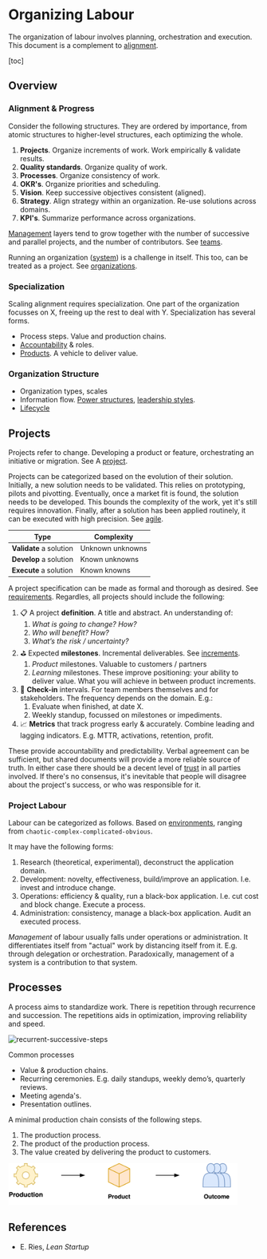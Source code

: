 # Organizing Labour

The organization of labour involves planning, orchestration and execution. This document is a complement to [alignment](../alignment/alignment.md).

[toc]

## Overview

### Alignment & Progress

Consider the following structures. They are ordered by importance, from atomic structures to higher-level structures, each optimizing the whole.

1. **Projects**. Organize increments of work. Work empirically & validate results.
2. **Quality standards**. Organize quality of work.
3. **Processes**. Organize consistency of work.
4. **OKR's**. Organize priorities and scheduling.
5. **Vision**. Keep successive objectives consistent (aligned).
6. **Strategy**. Align strategy within an organization. Re-use solutions across domains.
7. **KPI's**. Summarize performance across organizations.

[Management](../management-principles.md) layers tend to grow together with the number of successive and parallel projects, and the number of contributors. See [teams](../teams/teams.md).

Running an organization ([system](../systems/systems.md)) is a challenge in itself. This too, can be treated as a project. See [organizations](../systems/systems.md).

### Specialization

Scaling alignment requires specialization. One part of the organization focusses on X, freeing up the rest to deal with Y. Specialization has several forms.

- Process steps. Value and production chains.
- [Accountability](../collaboration/accountability.md) & roles.
- [Products](../management/product-management.md). A vehicle to deliver value.

### Organization Structure

- Organization types, scales
- Information flow. [Power structures](../systems/power.md), [leadership styles](../allignment/leadership-styles.md).
- [Lifecycle](systems/lifecycle.md)

## Projects

Projects refer to change. Developing a product or feature, orchestrating an initiative or migration. See A [project](../legacy/project-management.md).

Projects can be categorized based on the evolution of their solution. Initially, a new solution needs to be validated. This relies on prototyping, pilots and pivotting. Eventually, once a market fit is found, the solution needs to be developed. This bounds the complexity of the work, yet it's still requires innovation. Finally, after a solution has been applied routinely, it can be executed with high precision. See [agile](../software-engineering/agile.md).

| Type                    | Complexity       |
| ----------------------- | ---------------- |
| **Validate** a solution | Unknown unknowns |
| **Develop** a solution  | Known unknowns   |
| **Execute** a solution  | Known knowns     |

A project specification can be made as formal and thorough as desired. See [requirements](project-requirements.md). Regardles, all projects should include the following:

1. 📋 A project **definition**. A title and abstract. An understanding of:
   1. *What is going to change? How?*
   2. *Who will benefit? How?*
   3. *What’s the risk / uncertainty?*
2. ⛳ Expected **milestones**. Incremental deliverables. See [increments](increments.md).
   1. *Product* milestones. Valuable to customers / partners
   2. *Learning* milestones. These improve positioning: your ability to deliver value. What you will achieve in between product increments.
3. 📅 **Check-in** intervals. For team members themselves and for stakeholders. The frequency depends on the domain. E.g.:
   1. Evaluate when finished, at date X.
   2. Weekly standup, focussed on milestones or impediments.
4. 📈 **Metrics** that track progress early & accurately. Combine leading and lagging indicators. E.g. MTTR, activations, retention, profit.

These provide accountability and predictability. Verbal agreement can be sufficient, but shared documents will provide a more reliable source of truth. In either case there should be a decent level of [trust](../collaboration/trust.md) in all parties involved. If there's no consensus, it's inevitable that people will disagree about the project's success, or who was responsible for it.

### Project Labour

Labour can be categorized as follows. Based on [environments](https://cynefin.io/wiki/Cynefin), ranging from `chaotic-complex-complicated-obvious`.

It may have the following forms:

1. Research (theoretical, experimental), deconstruct the application domain.
2. Development: novelty, effectiveness, build/improve an application. I.e. invest and introduce change.
3. Operations: efficiency & quality, run a black-box application. I.e. cut cost and block change. Execute a process.
4. Administration: consistency, manage a black-box application. Audit an executed process.

*Management* of labour usually falls under operations or administration. It differentiates itself from "actual" work by distancing itself from it. E.g. through delegation or orchestration. Paradoxically, management of a system is a contribution to that system.

## Processes

A process aims to standardize work. There is repetition through recurrence and succession. The repetitions aids in optimization, improving reliability and speed.

<img src="../img/recurrent-successive-steps.png" alt="recurrent-successive-steps" style="max-height:8em;" />

Common processes

- Value & production chains.
- Recurring ceremonies. E.g. daily standups, weekly demo’s, quarterly reviews.
- Meeting agenda's.
- Presentation outlines.



A minimal production chain consists of the following steps.

1. The production process.
2. The product of the production process.
3. The value created by delivering the product to customers.

<img src="../img/production-outcome.png" alt="production-outcome" style="height:6em;" />



## References

- E. Ries, *Lean Startup*
